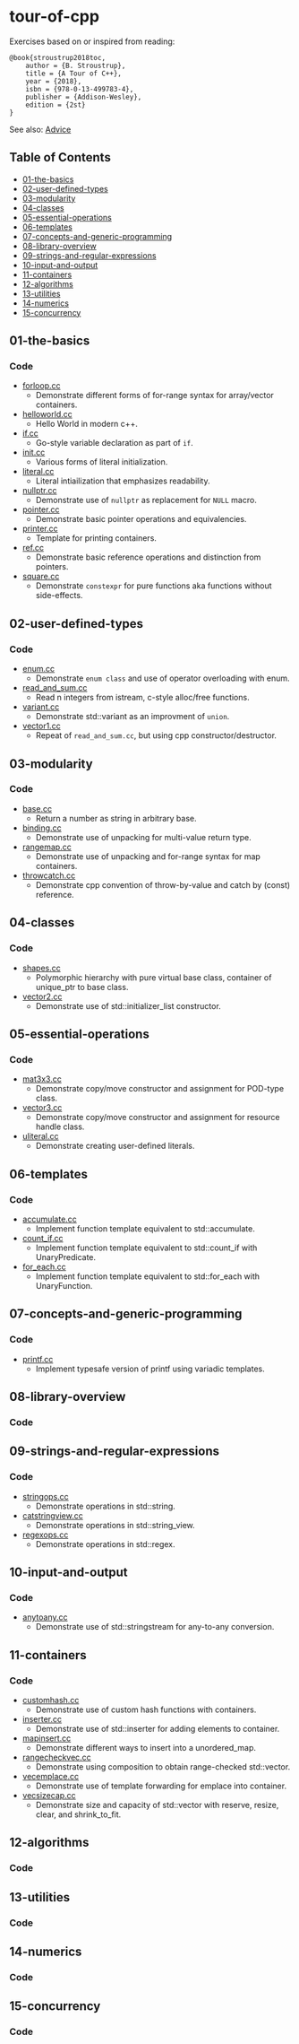 # tour-of-cpp

Exercises based on or inspired from reading:
```
@book{stroustrup2018toc,
    author = {B. Stroustrup},
    title = {A Tour of C++},
    year = {2018},
    isbn = {978-0-13-499783-4},
    publisher = {Addison-Wesley},
    edition = {2st}
}
```

See also: [Advice](ADVICE.html)

## Table of Contents

* [01-the-basics](#the-basics)
* [02-user-defined-types](#user-defined-types)
* [03-modularity](#modularity)
* [04-classes](#classes)
* [05-essential-operations](#essential-operations)
* [06-templates](#templates)
* [07-concepts-and-generic-programming](#concepts-and-generic-programming)
* [08-library-overview](#library-overview)
* [09-strings-and-regular-expressions](#strings-and-regular-expressions)
* [10-input-and-output](#input-and-output)
* [11-containers](#containers)
* [12-algorithms](#algorithms)
* [13-utilities](#utilities)
* [14-numerics](#numerics)
* [15-concurrency](#concurrency)

## 01-the-basics

### Code

* [forloop.cc](./01-the-basics/forloop.cc)
    * Demonstrate different forms of for-range syntax for array/vector containers.
* [helloworld.cc](./01-the-basics/helloworld.cc)
    * Hello World in modern c++.
* [if.cc](./01-the-basics/if.cc)
    * Go-style variable declaration as part of `if`.
* [init.cc](./01-the-basics/init.cc)
    * Various forms of literal initialization.
* [literal.cc](./01-the-basics/literal.cc)
    * Literal intiailization that emphasizes readability.
* [nullptr.cc](./01-the-basics/nullptr.cc)
    * Demonstrate use of `nullptr` as replacement for `NULL` macro.
* [pointer.cc](./01-the-basics/pointer.cc)
    * Demonstrate basic pointer operations and equivalencies.
* [printer.cc](./01-the-basics/printer.cc)
    * Template for printing containers.
* [ref.cc](./01-the-basics/ref.cc)
    * Demonstrate basic reference operations and distinction from pointers.
* [square.cc](./01-the-basics/square.cc)
    * Demonstrate `constexpr` for pure functions aka functions without side-effects.

## 02-user-defined-types

### Code

* [enum.cc](./02-user-defined-types/enum.cc)
    * Demonstrate `enum class` and use of operator overloading with enum.
* [read_and_sum.cc](./02-user-defined-types/read_and_sum.cc)
    * Read n integers from istream, c-style alloc/free functions.
* [variant.cc](./02-user-defined-types/variant.cc)
    * Demonstrate std::variant as an improvment of `union`.
* [vector1.cc](./02-user-defined-types/vector1.cc)
    * Repeat of `read_and_sum.cc`, but using cpp constructor/destructor.

## 03-modularity

### Code

* [base.cc](./03-modularity/base.cc)
    * Return a number as string in arbitrary base.
* [binding.cc](./03-modularity/binding.cc)
    * Demonstrate use of unpacking for multi-value return type.
* [rangemap.cc](./03-modularity/rangemap.cc)
    * Demonstrate use of unpacking and for-range syntax for map containers.
* [throwcatch.cc](./03-modularity/throwcatch.cc)
    * Demonstrate cpp convention of throw-by-value and catch by (const) reference.

## 04-classes

### Code

* [shapes.cc](./04-classes/shapes.cc)
    * Polymorphic hierarchy with pure virtual base class, container of unique_ptr to base class.
* [vector2.cc](./04-classes/vector2.cc)
    * Demonstrate use of std::initializer_list constructor.

## 05-essential-operations

### Code

* [mat3x3.cc](05-essential-operations/mat3x3.cc)
    * Demonstrate copy/move constructor and assignment for POD-type class.
* [vector3.cc](05-essential-operations/vector3.cc)
    * Demonstrate copy/move constructor and assignment for resource handle class.
* [uliteral.cc](05-essential-operations/uliteral.cc)
    * Demonstrate creating user-defined literals.

## 06-templates

### Code

* [accumulate.cc](06-templates/accumulate.cc)
    * Implement function template equivalent to std::accumulate.
* [count_if.cc](06-templates/count_if.cc)
    * Implement function template equivalent to std::count_if with UnaryPredicate.
* [for_each.cc](06-templates/for_each.cc)
    * Implement function template equivalent to std::for_each with UnaryFunction.

## 07-concepts-and-generic-programming

### Code

* [printf.cc](07-concepts-and-generic-programming/printf.cc)
    * Implement typesafe version of printf using variadic templates.

## 08-library-overview

### Code

## 09-strings-and-regular-expressions

### Code

* [stringops.cc](09-strings-and-regular-expressions/stringops.cc)
    * Demonstrate operations in std::string.
* [catstringview.cc](09-strings-and-regular-expressions/catstringview.cc)
    * Demonstrate operations in std::string_view.
* [regexops.cc](09-strings-and-regular-expressions/regexops.cc)
    * Demonstrate operations in std::regex.

## 10-input-and-output

### Code

* [anytoany.cc](10-input-and-output/anytoany.cc)
    * Demonstrate use of std::stringstream for any-to-any conversion.

## 11-containers

### Code

* [customhash.cc](11-containers/customhash.cc)
    * Demonstrate use of custom hash functions with containers.
* [inserter.cc](11-containers/inserter.cc)
    * Demonstrate use of std::inserter for adding elements to container.
* [mapinsert.cc](11-containers/mapinsert.cc)
    * Demonstrate different ways to insert into a unordered_map.
* [rangecheckvec.cc](11-containers/rangecheckvec.cc)
    * Demonstrate using composition to obtain range-checked std::vector.
* [vecemplace.cc](11-containers/vecemplace.cc)
    * Demonstrate use of template forwarding for emplace into container.
* [vecsizecap.cc](11-containers/vecsizecap.cc)
    * Demonstrate size and capacity of std::vector with reserve, resize, clear, and shrink_to_fit.

## 12-algorithms

### Code

## 13-utilities

### Code

## 14-numerics

### Code

## 15-concurrency

### Code


